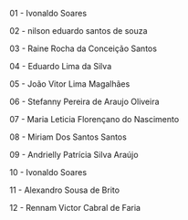 01 - Ivonaldo Soares



02 - nilson eduardo santos de souza

03 - Raine Rocha da Conceição Santos

04 - Eduardo Lima da Silva

05 - João Vitor Lima Magalhães

06 - Stefanny Pereira de Araujo Oliveira

07 - Maria Leticia Florençano do Nascimento

08 - Miriam Dos Santos Santos 

09 - Andrielly Patrícia Silva Araújo

10 - Ivonaldo Soares

11 - Alexandro Sousa de Brito

12 - Rennam Victor Cabral de Faria
